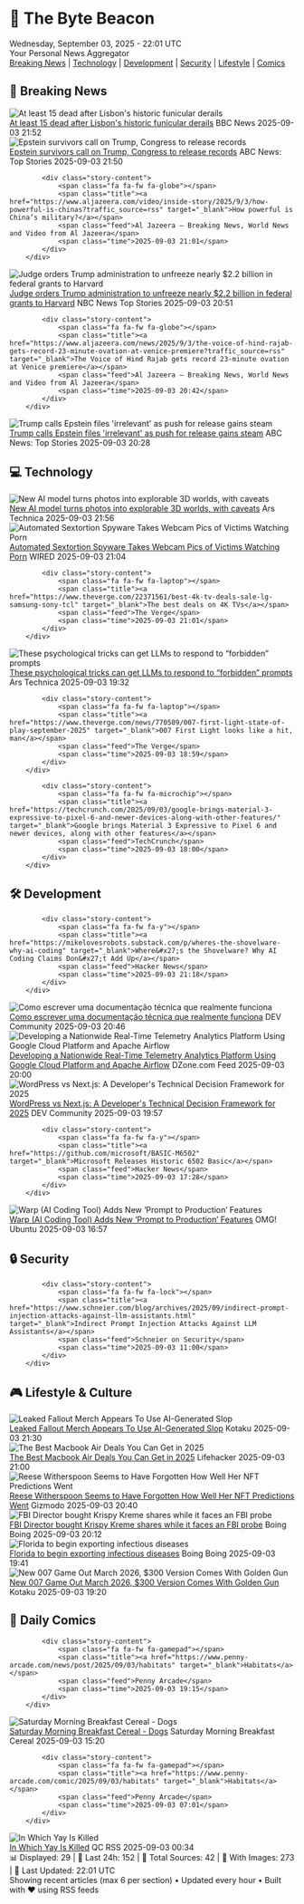 <!-- Processing 54 RSS feeds at 2025-09-03 22:01:30 UTC -->
<!-- Processing: Saturday Morning Breakfast Cereal -->
<!-- Processing: Penny Arcade -->
<!-- Processing: Poorly Drawn Lines -->
<!-- Processing: Garfield -->
<!-- Processing: Dilbert -->
<!-- Processing: Questionable Content -->
<!-- Processing: Girl Genius -->
<!-- Processing: CNN Top Stories -->
<!-- Processing: BBC World News -->
<!-- Processing: Al Jazeera Breaking News -->
<!-- Processing: CBC News -->
<!-- Error processing https://rss.cbc.ca/lineup/topstories.xml: The read operation timed out -->
<!-- Processing: Reuters Top News -->
<!-- Processing: ABC News Breaking -->
<!-- Processing: The Verge -->
<!-- Processing: Ars Technica -->
<!-- Processing: WIRED -->
<!-- Processing: Hacker News -->
<!-- Processing: DistroWatch -->
<!-- Processing: Red Hat Blog -->
<!-- Processing: Ubuntu Blog -->
<!-- Processing: DZone -->
<!-- Processing: Coding Horror -->
<!-- Processing: Lifehacker -->
<!-- Processing: Kotaku -->
<!-- Processing: Schneier on Security -->
<!-- Generated 11 new posts out of 25 feeds processed -->
<div class="newspaper-header">
    <h1 class="newspaper-title">📰 The Byte Beacon</h1>
    <div class="newspaper-date">Wednesday, September 03, 2025 - 22:01 UTC</div>
    <div class="newspaper-subtitle">Your Personal News Aggregator</div>
</div>

<div class="newspaper-nav">
    <a href="#breaking">Breaking News</a> |
    <a href="#tech">Technology</a> |
    <a href="#dev">Development</a> |
    <a href="#security">Security</a> |
    <a href="#lifestyle">Lifestyle</a> |
    <a href="#webcomics">Comics</a>
</div>

<div class="news-section breaking-news" id="breaking">
<h2 class="section-header">🚨 Breaking News</h2>
<div class="stories-container">
<div class="story">
            <img src="https://ichef.bbci.co.uk/ace/standard/240/cpsprodpb/7884/live/2428b480-8903-11f0-9cf6-cbf3e73ce2b9.jpg" alt="At least 15 dead after Lisbon&#x27;s historic funicular derails" class="story-image" loading="lazy" onerror="this.style.display='none'">
            <div class="story-content">
                <span class="fa fa-fw fa-earth-americas"></span>
                <span class="title"><a href="https://www.bbc.com/news/articles/c1jzlgj915no?at_medium=RSS&at_campaign=rss" target="_blank">At least 15 dead after Lisbon&#x27;s historic funicular derails</a></span>
                <span class="feed">BBC News</span>
                <span class="time">2025-09-03 21:52</span>
            </div>
        </div>
<div class="story">
            <img src="https://s.abcnews.com/images/US/davis-epstein-1-abc-gmh-250903_1756921206237_hpMain_4x3t_384.jpg" alt="Epstein survivors call on Trump, Congress to release records" class="story-image" loading="lazy" onerror="this.style.display='none'">
            <div class="story-content">
                <span class="fa fa-fw fa-tv"></span>
                <span class="title"><a href="https://abcnews.go.com/US/power-transparent-epstein-survivors-call-trump-congress-release/story?id=125221825" target="_blank">Epstein survivors call on Trump, Congress to release records</a></span>
                <span class="feed">ABC News: Top Stories</span>
                <span class="time">2025-09-03 21:50</span>
            </div>
        </div>
<div class="story">
            
            <div class="story-content">
                <span class="fa fa-fw fa-globe"></span>
                <span class="title"><a href="https://www.aljazeera.com/video/inside-story/2025/9/3/how-powerful-is-chinas?traffic_source=rss" target="_blank">How powerful is China’s military?</a></span>
                <span class="feed">Al Jazeera – Breaking News, World News and Video from Al Jazeera</span>
                <span class="time">2025-09-03 21:01</span>
            </div>
        </div>
<div class="story">
            <img src="https://media-cldnry.s-nbcnews.com/image/upload/t_fit_1500w/rockcms/2025-05/250502-harvard-university-mn-0830-e53159.jpg" alt="Judge orders Trump administration to unfreeze nearly $2.2 billion in federal grants to Harvard" class="story-image" loading="lazy" onerror="this.style.display='none'">
            <div class="story-content">
                <span class="fa fa-fw fa-broadcast-tower"></span>
                <span class="title"><a href="https://www.nbcnews.com/news/us-news/judge-orders-trump-administration-unfreeze-nearly-22-billion-federal-g-rcna228926" target="_blank">Judge orders Trump administration to unfreeze nearly $2.2 billion in federal grants to Harvard</a></span>
                <span class="feed">NBC News Top Stories</span>
                <span class="time">2025-09-03 20:51</span>
            </div>
        </div>
<div class="story">
            
            <div class="story-content">
                <span class="fa fa-fw fa-globe"></span>
                <span class="title"><a href="https://www.aljazeera.com/news/2025/9/3/the-voice-of-hind-rajab-gets-record-23-minute-ovation-at-venice-premiere?traffic_source=rss" target="_blank">The Voice of Hind Rajab gets record 23-minute ovation at Venice premiere</a></span>
                <span class="feed">Al Jazeera – Breaking News, World News and Video from Al Jazeera</span>
                <span class="time">2025-09-03 20:42</span>
            </div>
        </div>
<div class="story">
            <img src="https://s.abcnews.com/images/Politics/trump-nawrocki-08-gty-jef-250903_1756915869799_hpMain_4x3t_384.jpg" alt="Trump calls Epstein files &#x27;irrelevant&#x27; as push for release gains steam" class="story-image" loading="lazy" onerror="this.style.display='none'">
            <div class="story-content">
                <span class="fa fa-fw fa-tv"></span>
                <span class="title"><a href="https://abcnews.go.com/Politics/trump-calls-epstein-files-irrelevant-push-release-gains/story?id=125225706" target="_blank">Trump calls Epstein files &#x27;irrelevant&#x27; as push for release gains steam</a></span>
                <span class="feed">ABC News: Top Stories</span>
                <span class="time">2025-09-03 20:28</span>
            </div>
        </div>
</div>
</div>
<div class="news-section tech-news" id="tech">
<h2 class="section-header">💻 Technology</h2>
<div class="stories-container">
<div class="story">
            <img src="https://cdn.arstechnica.net/wp-content/uploads/2025/09/voyager_screenshot-500x500.jpg" alt="New AI model turns photos into explorable 3D worlds, with caveats" class="story-image" loading="lazy" onerror="this.style.display='none'">
            <div class="story-content">
                <span class="fa fa-fw fa-cog"></span>
                <span class="title"><a href="https://arstechnica.com/ai/2025/09/new-ai-model-turns-photos-into-explorable-3d-worlds-with-caveats/" target="_blank">New AI model turns photos into explorable 3D worlds, with caveats</a></span>
                <span class="feed">Ars Technica</span>
                <span class="time">2025-09-03 21:56</span>
            </div>
        </div>
<div class="story">
            <img src="https://media.wired.com/photos/68b89a36c384e6e28053db52/master/pass/porn-malware-sec-5988-040947.jpg" alt="Automated Sextortion Spyware Takes Webcam Pics of Victims Watching Porn" class="story-image" loading="lazy" onerror="this.style.display='none'">
            <div class="story-content">
                <span class="fa fa-fw fa-bolt"></span>
                <span class="title"><a href="https://www.wired.com/story/stealerium-infostealer-porn-sextortion/" target="_blank">Automated Sextortion Spyware Takes Webcam Pics of Victims Watching Porn</a></span>
                <span class="feed">WIRED</span>
                <span class="time">2025-09-03 21:04</span>
            </div>
        </div>
<div class="story">
            
            <div class="story-content">
                <span class="fa fa-fw fa-laptop"></span>
                <span class="title"><a href="https://www.theverge.com/22371561/best-4k-tv-deals-sale-lg-samsung-sony-tcl" target="_blank">The best deals on 4K TVs</a></span>
                <span class="feed">The Verge</span>
                <span class="time">2025-09-03 21:01</span>
            </div>
        </div>
<div class="story">
            <img src="https://cdn.arstechnica.net/wp-content/uploads/2025/09/GettyImages-1196287382-500x500.jpg" alt="These psychological tricks can get LLMs to respond to “forbidden” prompts" class="story-image" loading="lazy" onerror="this.style.display='none'">
            <div class="story-content">
                <span class="fa fa-fw fa-cog"></span>
                <span class="title"><a href="https://arstechnica.com/science/2025/09/these-psychological-tricks-can-get-llms-to-respond-to-forbidden-prompts/" target="_blank">These psychological tricks can get LLMs to respond to “forbidden” prompts</a></span>
                <span class="feed">Ars Technica</span>
                <span class="time">2025-09-03 19:32</span>
            </div>
        </div>
<div class="story">
            
            <div class="story-content">
                <span class="fa fa-fw fa-laptop"></span>
                <span class="title"><a href="https://www.theverge.com/news/770509/007-first-light-state-of-play-september-2025" target="_blank">007 First Light looks like a hit, man</a></span>
                <span class="feed">The Verge</span>
                <span class="time">2025-09-03 18:59</span>
            </div>
        </div>
<div class="story">
            
            <div class="story-content">
                <span class="fa fa-fw fa-microchip"></span>
                <span class="title"><a href="https://techcrunch.com/2025/09/03/google-brings-material-3-expressive-to-pixel-6-and-newer-devices-along-with-other-features/" target="_blank">Google brings Material 3 Expressive to Pixel 6 and newer devices, along with other features</a></span>
                <span class="feed">TechCrunch</span>
                <span class="time">2025-09-03 18:00</span>
            </div>
        </div>
</div>
</div>
<div class="news-section dev-news" id="dev">
<h2 class="section-header">🛠️ Development</h2>
<div class="stories-container">
<div class="story">
            
            <div class="story-content">
                <span class="fa fa-fw fa-y"></span>
                <span class="title"><a href="https://mikelovesrobots.substack.com/p/wheres-the-shovelware-why-ai-coding" target="_blank">Where&#x27;s the Shovelware? Why AI Coding Claims Don&#x27;t Add Up</a></span>
                <span class="feed">Hacker News</span>
                <span class="time">2025-09-03 21:18</span>
            </div>
        </div>
<div class="story">
            <img src="https://media2.dev.to/dynamic/image/width=800%2Cheight=%2Cfit=scale-down%2Cgravity=auto%2Cformat=auto/https%3A%2F%2Fdev-to-uploads.s3.amazonaws.com%2Fuploads%2Farticles%2Ftjy4mm37xptdfot38ulg.png" alt="Como escrever uma documentação técnica que realmente funciona" class="story-image" loading="lazy" onerror="this.style.display='none'">
            <div class="story-content">
                <span class="fa fa-fw fa-code"></span>
                <span class="title"><a href="https://dev.to/pripoliveira50/como-escrever-uma-documentacao-tecnica-que-realmente-funciona-h1" target="_blank">Como escrever uma documentação técnica que realmente funciona</a></span>
                <span class="feed">DEV Community</span>
                <span class="time">2025-09-03 20:46</span>
            </div>
        </div>
<div class="story">
            <img src="https://dz2cdn1.dzone.com/thumbnail?fid=18594013&w=600" alt="Developing a Nationwide Real-Time Telemetry Analytics Platform Using Google Cloud Platform and Apache Airflow" class="story-image" loading="lazy" onerror="this.style.display='none'">
            <div class="story-content">
                <span class="fa fa-fw fa-newspaper"></span>
                <span class="title"><a href="https://dzone.com/articles/real-time-telemetry-gcp-airflow" target="_blank">Developing a Nationwide Real-Time Telemetry Analytics Platform Using Google Cloud Platform and Apache Airflow</a></span>
                <span class="feed">DZone.com Feed</span>
                <span class="time">2025-09-03 20:00</span>
            </div>
        </div>
<div class="story">
            <img src="https://media2.dev.to/dynamic/image/width=800%2Cheight=%2Cfit=scale-down%2Cgravity=auto%2Cformat=auto/https%3A%2F%2Fdev-to-uploads.s3.amazonaws.com%2Fuploads%2Farticles%2Fpzr71x5fxtbtsq1y30xq.webp" alt="WordPress vs Next.js: A Developer&#x27;s Technical Decision Framework for 2025" class="story-image" loading="lazy" onerror="this.style.display='none'">
            <div class="story-content">
                <span class="fa fa-fw fa-code"></span>
                <span class="title"><a href="https://dev.to/n9ka/wordpress-vs-nextjs-a-developers-technical-decision-framework-for-2025-16i6" target="_blank">WordPress vs Next.js: A Developer&#x27;s Technical Decision Framework for 2025</a></span>
                <span class="feed">DEV Community</span>
                <span class="time">2025-09-03 19:57</span>
            </div>
        </div>
<div class="story">
            
            <div class="story-content">
                <span class="fa fa-fw fa-y"></span>
                <span class="title"><a href="https://github.com/microsoft/BASIC-M6502" target="_blank">Microsoft Releases Historic 6502 Basic</a></span>
                <span class="feed">Hacker News</span>
                <span class="time">2025-09-03 17:28</span>
            </div>
        </div>
<div class="story">
            <img src="https://i0.wp.com/www.omgubuntu.co.uk/wp-content/uploads/2025/09/warp.jpg?resize=406%2C232&amp;ssl=1" alt="Warp (AI Coding Tool) Adds New ‘Prompt to Production’ Features" class="story-image" loading="lazy" onerror="this.style.display='none'">
            <div class="story-content">
                <span class="fa fa-fw fa-ubuntu"></span>
                <span class="title"><a href="https://www.omgubuntu.co.uk/2025/09/warp-code-tool-adds-features-for-prompt-to-production-workflow" target="_blank">Warp (AI Coding Tool) Adds New ‘Prompt to Production’ Features</a></span>
                <span class="feed">OMG! Ubuntu</span>
                <span class="time">2025-09-03 16:57</span>
            </div>
        </div>
</div>
</div>
<div class="news-section security-news" id="security">
<h2 class="section-header">🔒 Security</h2>
<div class="stories-container">
<div class="story">
            
            <div class="story-content">
                <span class="fa fa-fw fa-lock"></span>
                <span class="title"><a href="https://www.schneier.com/blog/archives/2025/09/indirect-prompt-injection-attacks-against-llm-assistants.html" target="_blank">Indirect Prompt Injection Attacks Against LLM Assistants</a></span>
                <span class="feed">Schneier on Security</span>
                <span class="time">2025-09-03 11:00</span>
            </div>
        </div>
</div>
</div>
<div class="news-section lifestyle-news" id="lifestyle">
<h2 class="section-header">🎮 Lifestyle & Culture</h2>
<div class="stories-container">
<div class="story">
            <img src="https://kotaku.com/app/uploads/2025/09/falloutai.jpg" alt="Leaked Fallout Merch Appears To Use AI-Generated Slop" class="story-image" loading="lazy" onerror="this.style.display='none'">
            <div class="story-content">
                <span class="fa fa-fw fa-gamepad"></span>
                <span class="title"><a href="https://kotaku.com/leaked-fallout-merch-ai-art-target-hot-sauce-bethesda-2000622731" target="_blank">Leaked Fallout Merch Appears To Use AI-Generated Slop</a></span>
                <span class="feed">Kotaku</span>
                <span class="time">2025-09-03 21:30</span>
            </div>
        </div>
<div class="story">
            <img src="https://lifehacker.com/imagery/articles/01HRWJHQMADEADSWPAB7Z7G7JW/hero-image.png" alt="The Best Macbook Air Deals You Can Get in 2025" class="story-image" loading="lazy" onerror="this.style.display='none'">
            <div class="story-content">
                <span class="fa fa-fw fa-life-ring"></span>
                <span class="title"><a href="https://lifehacker.com/tech/best-macbook-air-deals?utm_medium=RSS" target="_blank">The Best Macbook Air Deals You Can Get in 2025</a></span>
                <span class="feed">Lifehacker</span>
                <span class="time">2025-09-03 21:00</span>
            </div>
        </div>
<div class="story">
            <img src="https://gizmodo.com/app/uploads/2024/03/914d7ecd1b21baf0b03440017c7e5f03.jpg" alt="Reese Witherspoon Seems to Have Forgotten How Well Her NFT Predictions Went" class="story-image" loading="lazy" onerror="this.style.display='none'">
            <div class="story-content">
                <span class="fa fa-fw fa-computer"></span>
                <span class="title"><a href="https://gizmodo.com/reese-witherspoon-seems-to-have-forgotten-how-well-her-nft-predictions-went-2000653047" target="_blank">Reese Witherspoon Seems to Have Forgotten How Well Her NFT Predictions Went</a></span>
                <span class="feed">Gizmodo</span>
                <span class="time">2025-09-03 20:40</span>
            </div>
        </div>
<div class="story">
            <img src="https://i0.wp.com/boingboing.net/wp-content/uploads/2025/07/Kash_Patel_52588173144.jpg?fit=1200%2C800&amp;quality=60&amp;ssl=1" alt="FBI Director bought Krispy Kreme shares while it faces an FBI probe" class="story-image" loading="lazy" onerror="this.style.display='none'">
            <div class="story-content">
                <span class="fa fa-fw fa-arrow-right"></span>
                <span class="title"><a href="https://boingboing.net/2025/09/03/krispy-kreme-data-breach.html" target="_blank">FBI Director bought Krispy Kreme shares while it faces an FBI probe</a></span>
                <span class="feed">Boing Boing</span>
                <span class="time">2025-09-03 20:12</span>
            </div>
        </div>
<div class="story">
            <img src="https://i0.wp.com/boingboing.net/wp-content/uploads/2015/09/vaccine.jpg?fit=600%2C599&amp;quality=60&amp;ssl=1" alt="Florida to begin exporting infectious diseases" class="story-image" loading="lazy" onerror="this.style.display='none'">
            <div class="story-content">
                <span class="fa fa-fw fa-arrow-right"></span>
                <span class="title"><a href="https://boingboing.net/2025/09/03/florida-to-begin-exporting-infectious-diseases.html" target="_blank">Florida to begin exporting infectious diseases</a></span>
                <span class="feed">Boing Boing</span>
                <span class="time">2025-09-03 19:41</span>
            </div>
        </div>
<div class="story">
            <img src="https://kotaku.com/app/uploads/2025/09/Bond-package.jpg" alt="New 007 Game Out March 2026, $300 Version Comes With Golden Gun" class="story-image" loading="lazy" onerror="this.style.display='none'">
            <div class="story-content">
                <span class="fa fa-fw fa-gamepad"></span>
                <span class="title"><a href="https://kotaku.com/007-first-light-james-bond-new-game-ps5-gameplay-300-golden-gun-ioi-2000622752" target="_blank">New 007 Game Out March 2026, $300 Version Comes With Golden Gun</a></span>
                <span class="feed">Kotaku</span>
                <span class="time">2025-09-03 19:20</span>
            </div>
        </div>
</div>
</div>
<div class="news-section webcomics-section" id="webcomics">
<h2 class="section-header">🎨 Daily Comics</h2>
<div class="stories-container">
<div class="story">
            
            <div class="story-content">
                <span class="fa fa-fw fa-gamepad"></span>
                <span class="title"><a href="https://www.penny-arcade.com/news/post/2025/09/03/habitats" target="_blank">Habitats</a></span>
                <span class="feed">Penny Arcade</span>
                <span class="time">2025-09-03 19:15</span>
            </div>
        </div>
<div class="story">
            <img src="https://www.smbc-comics.com/comics/1756846922-20250903 (1).png" alt="Saturday Morning Breakfast Cereal - Dogs" class="story-image" loading="lazy" onerror="this.style.display='none'">
            <div class="story-content">
                <span class="fa fa-fw fa-smile"></span>
                <span class="title"><a href="https://www.smbc-comics.com/comic/dogs-4" target="_blank">Saturday Morning Breakfast Cereal - Dogs</a></span>
                <span class="feed">Saturday Morning Breakfast Cereal</span>
                <span class="time">2025-09-03 15:20</span>
            </div>
        </div>
<div class="story">
            
            <div class="story-content">
                <span class="fa fa-fw fa-gamepad"></span>
                <span class="title"><a href="https://www.penny-arcade.com/comic/2025/09/03/habitats" target="_blank">Habitats</a></span>
                <span class="feed">Penny Arcade</span>
                <span class="time">2025-09-03 07:01</span>
            </div>
        </div>
<div class="story">
            <img src="http://www.questionablecontent.net/comics/5649.png" alt="In Which Yay Is Killed" class="story-image" loading="lazy" onerror="this.style.display='none'">
            <div class="story-content">
                <span class="fa fa-fw fa-music"></span>
                <span class="title"><a href="http://questionablecontent.net/view.php?comic=5649" target="_blank">In Which Yay Is Killed</a></span>
                <span class="feed">QC RSS</span>
                <span class="time">2025-09-03 00:34</span>
            </div>
        </div>
</div>
</div>

<div class="newspaper-footer">
    <div class="stats">
        📊 Displayed: 29 | 📅 Last 24h: 152 | 📡 Total Sources: 42 | 📸 With Images: 273 |
        🔄 Last Updated: 22:01 UTC
    </div>
    <div class="footer-note">
        Showing recent articles (max 6 per section) • Updated every hour • Built with ❤️ using RSS feeds
    </div>
</div>
